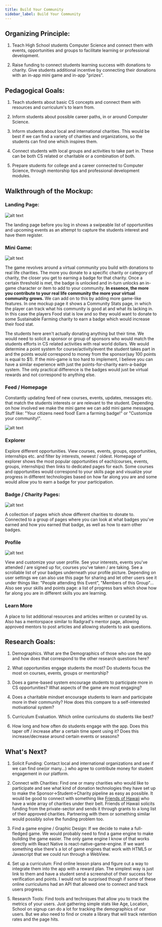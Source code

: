 ```yaml
---
title: Build Your Community
sidebar_label: Build Your Community
---
```


## Organizing Principle:
1. Teach High School students Computer Science and connect them with events, opportunities and groups to facilitate learning or professional development.

2. Raise funding to connect students learning success with donations to charity. Give students additional incentive by connecting their donations with an in-app mini game and in-app "prizes". 


## Pedagogical Goals:
1. Teach students about basic CS concepts and connect them with resources and curriculum's to learn from.

2. Inform students about possible career paths, in or around Computer Science.

3. Inform students about local and international charities. This would be best if we can find a variety of charities and organizations, so the students can find one which inspires them.

4. Connect students with local groups and activities to take part in. These can be both CS related or charitable or a combination of both.

5. Prepare students for college and a career connected to Computer Science, through mentorship tips and professional development modules.

## Walkthrough of the Mockup:

### Landing Page:
![alt text](/img/mockups/build-your-community/landing-page.png 'Landing Page')

The landing page before you log in shows a swipeable list of opportunities and upcoming events as an attempt to capture the students interest and have them register.

### Mini Game:
![alt text](/img/mockups/build-your-community/my-community1.png 'Virtual Community Mockups')

The game revolves around a virtual community you build with donations to real life charities. The more you donate to a specific charity or category of charity, the closer you get to earning a badge for that charity. Once a certain threshold is met, the badge is unlocked and in-turn unlocks an in-game character or item to add to your community. **In essence, the more you contribute to your real life community the more your virtual community grows.** We can add on to this by adding more game-like features. In one mockup page it shows a Community Stats page, in which the player can track what his community is good at and what its lacking in. In this case the players Food stat is low and so they would want to donate to some Sustainable Farming charity to earn a badge which would increase their food stat. 

The students here aren't actually donating anything but their time. We would need to solicit a sponsor or group of sponsors who would match the students efforts in CS related activities with real world dollars. We would determine a point system for course/activity/event the student takes part in and the points would correspond to money from the sponsor(say 100 points is equal to $1). 
If the mini-game is too hard to implement, I believe you can have a similar experience with just the points-for-charity earn-a-badge system. The only practical difference is the badges would just be virtual rewards and not correspond to anything else. 


### Feed / Homepage
Constantly updating feed of new courses, events, updates, messages etc. that match the students interests or are relevant to the student. Depending on how involved we make the mini game we can add mini game messages. Stuff like: "Your citizens need food! Earn a farming badge!" or "Customize your community!". 

![alt text](/img/mockups/build-your-community/Feed_Explorer.png 'Feed and Explorer Pages')

### Explorer
Explore different opportunities. View courses, events, groups, opportunities, internships etc. and filter by interests, newest / oldest. Homepage of explorer shows the most popular opportunities of each(courses, events, groups, internships) then links to dedicated pages for each. Some courses and opportunities would correspond to your skills page and visualize your progress in different technologies based on how far along you are and some would allow you to earn a badge for your participation.

### Badge / Charity Pages:
![alt text](/img/mockups/build-your-community/charity.png 'Charity Explorer Pages')

A collection of pages which show different charities to donate to. Connected to a group of pages where you can look at what badges you've earned and how you earned that badge, as well as how to earn other badges.

### Profile
![alt text](/img/mockups/build-your-community/profile_skills_mockup.png 'Profile and Skills Pages')

View and customize your user profile. See your interests, events you've attended / are signed up for, courses you've taken / are taking. See a scrollable list of your badges underneath your profile picture. Depending on user settings we can also use this page for sharing and let other users see it under things like: "People attending this Event", "Members of this Group"... 
Also see your skills and points page: a list of progress bars which show how far along you are in different skills you are learning.

### Learn More
A place to list additional resources and articles written or curated by us. Also has a mentorspace similar to Radgrad's mentor page, allowing approved mentors to post articles and allowing students to ask questions.



## Research Goals:
1. Demographics. What are the Demographics of those who use the app and how does that correspond to the other research questions here?

2. What opportunities engage students the most? Do students focus the most on courses, events, groups or mentorship?

3. Does a game-based system encourage students to participate more in CS opportunities? What aspects of the game are most engaging?

4. Does a charitable mindset encourage students to learn and participate more in their community? How does this compare to a self-interested motivational system?

5. Curriculum Evaluation. Which online curriculums do students like best?

6. How long and how often do students engage with the app. Does this taper off / increase after a certain time spent using it? Does this increase/decrease around certain events or seasons?


## What's Next?

1. Solicit Funding:
Contact local and international organizations and see if we can find one(or many...) who agree to contribute money for student engagement in our platform.

2. Connect with Charities:
Find one or many charities who would like to participate and see what kind of donation technologies they have set up to make the Sponsor->Student->Charity pipeline as easy as possible. It would be good to connect with something like [Friends of Hawaii](friendsofhawaii.org) who have a wide array of charities under their belt. Friends of Hawaii solicits funding from the private-sector and sends it through grants to a long list of their approved charities. Partnering with them or something similar would possibly solve the funding problem too.

3. Find a game engine / Graphic Design:
If we decide to make a full-fledged game. We would probably need to find a game engine to make building the game easier. The only game engine I know of that works directly with React Native is react-native-game-engine. If we want something else there's a lot of game engines that work with HTML5 or Javascript that we could run through a WebView.

4. Set up a curriculum:
Find online lesson plans and figure out a way to integrate them into the app with a reward plan. The simplest way is just link to them and have a student send a screenshot of their success for verification and points. I would not be surprised though if some of these online curriculums had an API that allowed one to connect and track users progress.

5. Research Tools: 
Find tools and techniques that allow you to track the metrics of your users. Just gathering simple stats like Age, Location, School on signup can do a lot for tracking the demographics of our users. But we also need to find or create a library that will track retention rates and the page hits.
